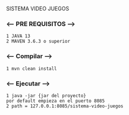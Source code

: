 SISTEMA VIDEO JUEGOS
### <-- PRE REQUISITOS --> ###
    1 JAVA 13
    2 MAVEN 3.6.3 o superior
### <-- Compilar --> ###
    1 mvn clean install
### <-- Ejecutar --> ###
    1 java -jar {jar del proyecto}
    por default empieza en el puerto 8085
    2 path = 127.0.0.1:8085/sistema-video-juegos


